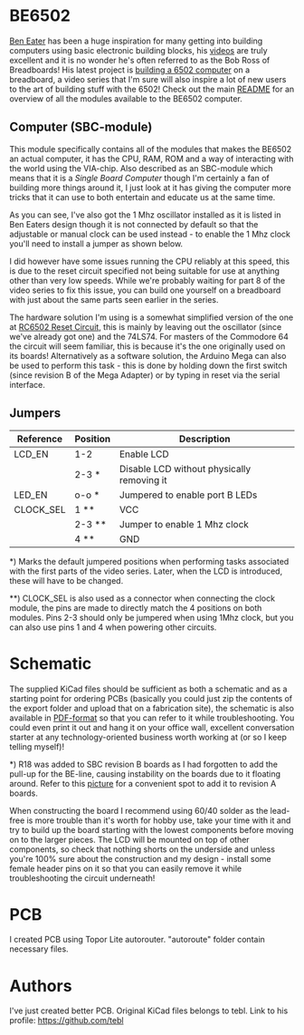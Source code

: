 # BE6502
[Ben Eater](https://eater.net/) has been a huge inspiration for many getting into building computers using basic electronic building blocks, his [videos](https://www.youtube.com/user/eaterbc) are truly excellent and it is no wonder he's often referred to as the Bob Ross of Breadboards! His latest project is [building a 6502 computer](https://eater.net/6502) on a breadboard, a video series that I'm sure will also inspire a lot of new users to the art of building stuff with the 6502! Check out the main [README](https://github.com/tebl/BE6502) for an overview of all the modules available to the BE6502 computer.

## Computer (SBC-module)
This module specifically contains all of the modules that makes the BE6502 an actual computer, it has the CPU, RAM, ROM and a way of interacting with the world using the VIA-chip. Also described as an SBC-module which means that it is a *Single Board Computer* though I'm certainly a fan of building more things around it, I just look at it has giving the computer more tricks that it can use to both entertain and educate us at the same time.

As you can see, I've also got the 1 Mhz oscillator installed as it is listed in Ben Eaters design though it is not connected by default so that the adjustable or manual clock can be used instead - to enable the 1 Mhz clock you'll need to install a jumper as shown below.

I did however have some issues running the CPU reliably at this speed, this is due to the reset circuit specified not being suitable for use at anything other than very low speeds. While we're probably waiting for part 8 of the video series to fix this issue, you can build one yourself on a breadboard with just about the same parts seen earlier in the series.

The hardware solution I'm using is a somewhat simplified version of the one at [RC6502 Reset Circuit](https://github.com/tebl/RC6502-Apple-1-Replica/tree/master/RC6502%20Reset%20Circuit), this is mainly by leaving out the oscillator (since we've already got one) and the 74LS74. For masters of the Commodore 64 the circuit will seem familiar, this is because it's the one originally used on its boards! Alternatively as a software solution, the Arduino Mega can also be used to perform this task - this is done by holding down the first switch (since revision B of the Mega Adapter) or by typing in reset via the serial interface.

## Jumpers
| Reference | Position | Description                                        |
| --------- | -------- | -------------------------------------------------- |
| LCD_EN    | 1-2      | Enable LCD                                         |
|           | 2-3 *    | Disable LCD without physically removing it         |
| LED_EN    | o-o *    | Jumpered to enable port B LEDs                     |
| CLOCK_SEL | 1   **   | VCC                                                |
|           | 2-3 **   | Jumper to enable 1 Mhz clock                       |
|           | 4   **   | GND                                                |

*) Marks the default jumpered positions when performing tasks associated with the first parts of the video series. Later, when the LCD is introduced, these will have to be changed.

**) CLOCK_SEL is also used as a connector when connecting the clock module, the pins are made to directly match the 4 positions on both modules. Pins 2-3 should only be jumpered when using 1Mhz clock, but you can also use pins 1 and 4 when powering other circuits. 


# Schematic
The supplied KiCad files should be sufficient as both a schematic and as a starting point for ordering PCBs (basically you could just zip the contents of the export folder and upload that on a fabrication site), the schematic is also available in [PDF-format](https://github.com/tebl/BE6502/raw/master/BE6502%20SBC/export/BE6502%20SBC.pdf) so that you can refer to it while troubleshooting. You could even print it out and hang it on your office wall, excellent conversation starter at any technology-oriented business worth working at (or so I keep telling myself)!

*) R18 was added to SBC revision B boards as I had forgotten to add the pull-up for the BE-line, causing instability on the boards due to it floating around. Refer to this [picture](https://github.com/tebl/BE6502-Build-a-65c02-computer/raw/master/gallery/2020-02-16%2015.50.14-1.jpg) for a convenient spot to add it to revision A boards.

When constructing the board I recommend using 60/40 solder as the lead-free is more trouble than it's worth for hobby use, take your time with it and try to build up the board starting with the lowest components before moving on to the larger pieces. The LCD will be mounted on top of other components, so check that nothing shorts on the underside and unless you're 100% sure about the construction and my design - install some female header pins on it so that you can easily remove it while troubleshooting the circuit underneath!

# PCB
I created PCB using Topor Lite autorouter. "autoroute" folder contain necessary files. 

# Authors
I've just created better PCB. Original KiCad files belongs to tebl. Link to his profile: https://github.com/tebl
